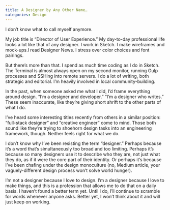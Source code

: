 ```yaml
---
title: A Designer by Any Other Name…
categories: Design
---
```


I don’t know what to call myself anymore.

My job title is “Director of User Experience.” My day-to-day professional life looks a lot like that of any designer. I work in Sketch. I make wireframes and mock-ups.I read Designer News. I stress over color choices and font pairings.

But there’s more than that. I spend as much time coding as I do in Sketch. The Terminal is almost always open on my second monitor, running Gulp processes and SSHing into remote servers. I do a lot of writing, both strategic and editorial. I’m heavily involved in local community-building.

In the past, when someone asked me what I did, I’d frame everything around design. “I’m a designer and developer.” “I’m a designer who writes.” These seem inaccurate, like they’re giving short shrift to the other parts of what I do.

I’ve heard some interesting titles recently from others in a similar position: “full-stack designer” and “creative engineer” come to mind. Those both sound like they’re trying to shoehorn design tasks into an engineering framework, though. Neither feels right for what we do.

I don’t know why I’ve been resisting the term “designer.” Perhaps because it’s a word that’s simultaneously too broad and too limiting. Perhaps it’s because so many designers use it to describe who they are, not just what they do, as if it were the core part of their identity. Or perhaps it’s because I’ve been chafing under the design monoculture (no, Medium article, your vaguely-different design process won’t solve world hunger).

I’m not a designer because I love to design. I’m a designer because I love to make things, and this is a profession that allows me to do that on a daily basis. I haven’t found a better term yet. Until I do, I’ll continue to scramble for words whenever anyone asks. Better yet, I won’t think about it and will just keep on working.